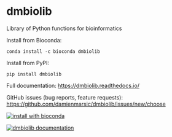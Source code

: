 # dmbiolib

Library of Python functions for bioinformatics

Install from Bioconda:
````
conda install -c bioconda dmbiolib
````
Install from PyPI:
````
pip install dmbiolib
````
Full documentation: https://dmbiolib.readthedocs.io/

GitHub issues (bug reports, feature requests): https://github.com/damienmarsic/dmbiolib/issues/new/choose

[![install with bioconda](https://img.shields.io/badge/install%20with-bioconda-brightgreen.svg?style=flat)](http://bioconda.github.io/recipes/dmbiolib/README.html)

[![dmbiolib documentation](https://img.shields.io/badge/dmbiolib-Documentation-yellow)](https://dmbiolib.readthedocs.io/)


